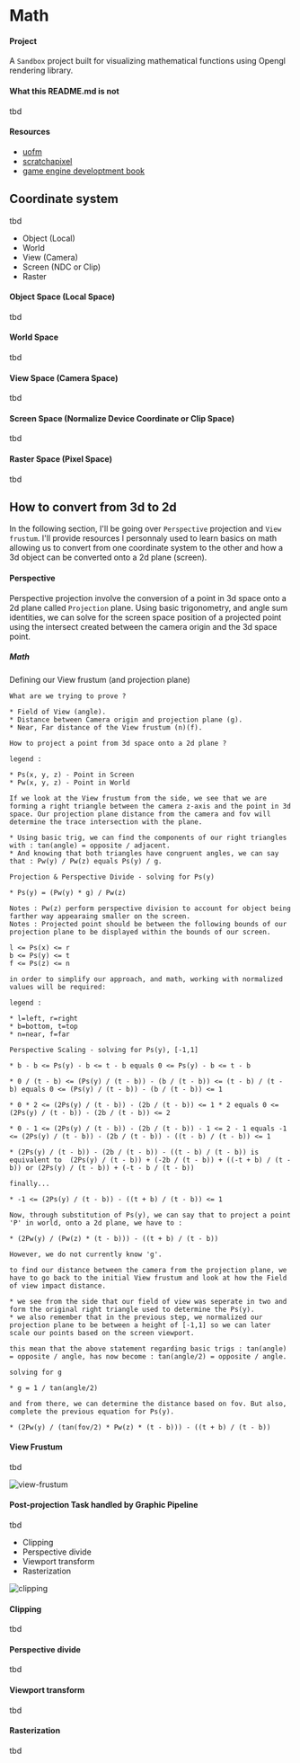 # Math

#### Project

A `Sandbox` project built for visualizing mathematical functions using Opengl rendering library.

#### What this README.md is not

tbd

#### Resources

* [uofm](https://youtube.com/@uofmintroductiontocomputer5167?si=5C0YrTTMzXKvltTH)
* [scratchapixel](https://www.scratchapixel.com/index.html)
* [game engine developtment book](https://a.co/d/irCVusP)

## Coordinate system

tbd

* Object (Local)
* World
* View (Camera)
* Screen (NDC or Clip)
* Raster

#### Object Space (Local Space)

tbd

#### World Space

tbd

#### View Space (Camera Space)

tbd

#### Screen Space (Normalize Device Coordinate or Clip Space)

tbd

#### Raster Space (Pixel Space)

tbd

## How to convert from 3d to 2d

In the following section, I'll be going over `Perspective` projection and `View frustum`. I'll provide resources I personnaly used to learn basics on math allowing us to convert from one coordinate system to the other and how a 3d object can be converted onto a 2d plane (screen).

#### Perspective

Perspective projection involve the conversion of a point in 3d space onto a 2d plane called `Projection` plane. Using basic trigonometry, and angle sum identities, we can solve for the screen space position of a projected point using the intersect created between the camera origin and the 3d space point.

##### Math

Defining our View frustum (and projection plane)

```
What are we trying to prove ?

* Field of View (angle).
* Distance between Camera origin and projection plane (g).
* Near, Far distance of the View frustum (n)(f).

How to project a point from 3d space onto a 2d plane ?

legend :

* Ps(x, y, z) - Point in Screen
* Pw(x, y, z) - Point in World

If we look at the View frustum from the side, we see that we are forming a right triangle between the camera z-axis and the point in 3d space. Our projection plane distance from the camera and fov will determine the trace intersection with the plane.

* Using basic trig, we can find the components of our right triangles with : tan(angle) = opposite / adjacent.
* And knowing that both triangles have congruent angles, we can say that : Pw(y) / Pw(z) equals Ps(y) / g.

Projection & Perspective Divide - solving for Ps(y)

* Ps(y) = (Pw(y) * g) / Pw(z)

Notes : Pw(z) perform perspective division to account for object being farther way appearaing smaller on the screen. 
Notes : Projected point should be between the following bounds of our projection plane to be displayed within the bounds of our screen.

l <= Ps(x) <= r
b <= Ps(y) <= t
f <= Ps(z) <= n

in order to simplify our approach, and math, working with normalized values will be required:

legend :

* l=left, r=right
* b=bottom, t=top
* n=near, f=far

Perspective Scaling - solving for Ps(y), [-1,1]

* b - b <= Ps(y) - b <= t - b equals 0 <= Ps(y) - b <= t - b

* 0 / (t - b) <= (Ps(y) / (t - b)) - (b / (t - b)) <= (t - b) / (t - b) equals 0 <= (Ps(y) / (t - b)) - (b / (t - b)) <= 1

* 0 * 2 <= (2Ps(y) / (t - b)) - (2b / (t - b)) <= 1 * 2 equals 0 <= (2Ps(y) / (t - b)) - (2b / (t - b)) <= 2

* 0 - 1 <= (2Ps(y) / (t - b)) - (2b / (t - b)) - 1 <= 2 - 1 equals -1 <= (2Ps(y) / (t - b)) - (2b / (t - b)) - ((t - b) / (t - b)) <= 1

* (2Ps(y) / (t - b)) - (2b / (t - b)) - ((t - b) / (t - b)) is equivalent to  (2Ps(y) / (t - b)) + (-2b / (t - b)) + ((-t + b) / (t - b)) or (2Ps(y) / (t - b)) + (-t - b / (t - b))

finally...

* -1 <= (2Ps(y) / (t - b)) - ((t + b) / (t - b)) <= 1

Now, through substitution of Ps(y), we can say that to project a point 'P' in world, onto a 2d plane, we have to :

* (2Pw(y) / (Pw(z) * (t - b))) - ((t + b) / (t - b))

However, we do not currently know 'g'.

to find our distance between the camera from the projection plane, we have to go back to the initial View frustum and look at how the Field of view impact distance.

* we see from the side that our field of view was seperate in two and form the original right triangle used to determine the Ps(y).
* we also remember that in the previous step, we normalized our projection plane to be between a height of [-1,1] so we can later scale our points based on the screen viewport.

this mean that the above statement regarding basic trigs : tan(angle) = opposite / angle, has now become : tan(angle/2) = opposite / angle. 

solving for g

* g = 1 / tan(angle/2)

and from there, we can determine the distance based on fov. But also, complete the previous equation for Ps(y).

* (2Pw(y) / (tan(fov/2) * Pw(z) * (t - b))) - ((t + b) / (t - b))

```

#### View Frustum

tbd

![view-frustum](https://github.com/guyllaumedemers/Math/blob/master/Res/ViewFrustum.png)

#### Post-projection Task handled by Graphic Pipeline

tbd

* Clipping
* Perspective divide
* Viewport transform
* Rasterization

![clipping](https://github.com/guyllaumedemers/Math/blob/master/Res/VertexTransformPipeline.png)

#### Clipping

tbd

#### Perspective divide

tbd

#### Viewport transform

tbd

#### Rasterization

tbd